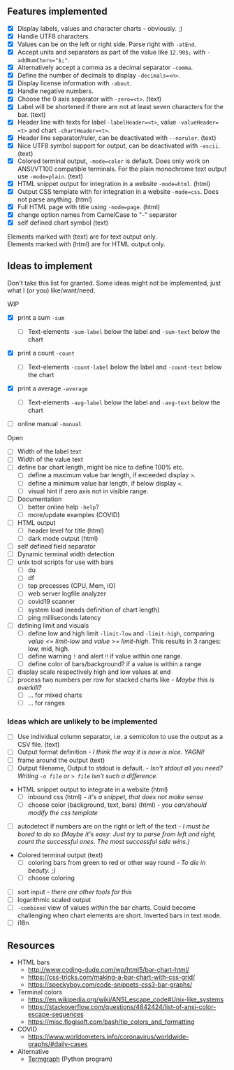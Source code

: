 ## Features implemented

* [X] Display labels, values and character charts - obviously. ;)
* [X] Handle UTF8 characters.
* [X] Values can be on the left or right side. Parse right with `-atEnd`.
* [X] Accept units and separators as part of the value like `12.90$;` with `-addNumChars="$;"`.
* [X] Alternatively accept a comma as a decimal separator `-comma`.
* [X] Define the number of decimals to display `-decimals=<n>`.
* [X] Display license information with `-about`.
* [X] Handle negative numbers.
* [X] Choose the 0 axis separator with `-zero=<t>`. (text)
* [X] Label will be shortened if there are not at least seven characters for the bar. (text)
* [X] Header line with texts for label `-labelHeader=<t>`, value `-valueHeader=<t>` and chart `-chartHeader=<t>`.
* [X] Header line separator/ruler, can be deactivated with `--noruler`. (text)
* [X] Nice UTF8 symbol support for output, can be deactivated with `-ascii`. (text)
* [X] Colored terminal output, `-mode=color` is default. Does only work on ANSI/VT100 compatible terminals. For the plain monochrome text output use `-mode=plain`. (text)
* [X] HTML snippet output for integration in a website `-mode=html`. (html)
* [X] Output CSS template with for integration in a website `-mode=css`. Does not parse anything. (html)
* [X] Full HTML page with title using `-mode=page`. (html)
* [X] change option names from CamelCase to "-" separator
* [X] self defined chart symbol (text)

Elements marked with (text) are for text output only. \
Elements marked with (html) are for HTML output only.

## Ideas to implement

Don't take this list for granted. 
Some ideas might not be implemented, 
just what I (or you) like/want/need.

WIP 

* [X] print a sum `-sum`
  * [ ] Text-elements `-sum-label` below the label and `-sum-text` below the chart
* [X] print a count `-count`
  * [ ] Text-elements `-count-label` below the label and `-count-text` below the chart
* [X] print a average `-average`
  * [ ] Text-elements `-avg-label` below the label and `-avg-text` below the chart
* [ ] online manual `-manual`


Open 

* [ ] Width of the label text
* [ ] Width of the value text
* [ ] define bar chart length, might be nice to define 100% etc.
  * [ ] define a maximum value bar length, if exceeded display `>`.
  * [ ] define a minimum value bar length, if below display `<`.
  * [ ] visual hint if zero axis not in visible range.
* [ ] Documentation
  * [ ] better online help `-help`?
  * [ ] more/update examples (COVID)
* [ ] HTML output
  * [ ] header level for title (html)
  * [ ] dark mode output (html)
* [ ] self defined field separator 
* [ ] Dynamic terminal width detection
* [ ] unix tool scripts for use with bars
  * [ ] du
  * [ ] df
  * [ ] top processes (CPU, Mem, IO)
  * [ ] web server logfile analyzer
  * [ ] covid19 scanner
  * [ ] system load (needs definition of chart length)
  * [ ] ping milliseconds latency
* [ ] defining limit and visuals
  * [ ] define low and high limit `-limit-low` and `-limit-high`, comparing *value <= limit-low* and *value >= limit-high*. This results in 3 ranges: low, mid, high.
  * [ ] define warning `!` and alert `‼` if value  within one range.
  * [ ] define color of bars/background? if a value is within a range
* [ ] display scale respectively high and low values at end
* [ ] process two numbers per row for stacked charts like  *- Maybe this is overkill?*
  * [ ] ... for mixed charts
  * [ ] ... for ranges

### Ideas which are unlikely to be implemented 

* [ ] Use individual column separator, i.e. a semicolon to use the output as a CSV file. (text)
* [ ] Output format definition *- I think the way it is now is nice. YAGNI!*
* [ ] frame around the output (text)
* [ ] Output filename, Output to stdout is default. *- Isn't stdout all you need? Writing `-o file` or `> file` isn't such a difference.*
* HTML snippet output to integrate in a website (html)
  * [ ] inbound css (html) *- it's a snippet, that does not make sense*
  * [ ] choose color (background, text, bars) (html) *- you can/should modify the css template*
* [ ] autodetect if numbers are on the right or left of the text *- I must be bored to do so (Maybe it's easy: Just try to parse from left and right, count the successful ones. The most successful side wins.)*
* Colored terminal output (text)
  * [ ] coloring bars from green to red or other way round *- To die in beauty. ;)*
  * [ ] choose coloring
* [ ] sort input *- there are other tools for this*
* [ ] logarithmic scaled output
* [ ] `-combined` view of values within the bar charts. Could become challenging when chart elements are short. Inverted bars in text mode.
* [ ] i18n

## Resources

* HTML bars
  * http://www.coding-dude.com/wp/html5/bar-chart-html/
  * https://css-tricks.com/making-a-bar-chart-with-css-grid/
  * https://speckyboy.com/code-snippets-css3-bar-graphs/
* Terminal colors
  * https://en.wikipedia.org/wiki/ANSI_escape_code#Unix-like_systems
  * https://stackoverflow.com/questions/4842424/list-of-ansi-color-escape-sequences
  * https://misc.flogisoft.com/bash/tip_colors_and_formatting
* COVID
  * https://www.worldometers.info/coronavirus/worldwide-graphs/#daily-cases
* Alternative
  * [Termgraph](https://github.com/mkaz/termgraph) (Python program)
  
